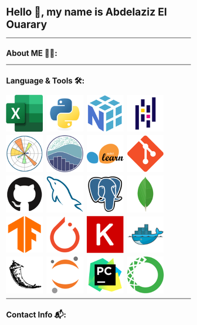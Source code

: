 # Hello 👋, my name is **Abdelaziz El Ouarary**

---

## About ME 👨‍💻:

---

## Language & Tools 🛠:

<div style="display: flex; flex-wrap: wrap; gap: 10px;">

<img src="logos/Excel.svg" width="100" height="100" alt="Excel">
<img src="logos/Python.svg" width="100" height="100" alt="Python">
<img src="logos/NumPy.svg" width="100" height="100" alt="NumPy">
<img src="logos/Pandas.svg" width="100" height="100" alt="Pandas">
<img src="logos/Matplotlib.svg" width="100" height="100" alt="Matplotlib">
<img src="logos/seaborn.svg" width="100" height="100" alt="Seaborn">
<img src="logos/scikit-learn.svg" width="100" height="100" alt="Scikit-learn">
<img src="logos/Git.svg" width="100" height="100" alt="Git">
<img src="logos/GitHub.svg" width="100" height="100" alt="GitHub">
<img src="logos/MySQL.svg" width="100" height="100" alt="MySQL">
<img src="logos/PostgresSQL.svg" width="100" height="100" alt="PostgresSQL">
<img src="logos/MongoDB.svg" width="100" height="100" alt="MongoDB">
<img src="logos/TensorFlow.svg" width="100" height="100" alt="TensorFlow">
<img src="logos/PyTorch.svg" width="100" height="100" alt="PyTorch">
<img src="logos/Keras.svg" width="100" height="100" alt="Keras">
<img src="logos/Docker.svg" width="100" height="100" alt="Docker">
<img src="logos/Flask.svg" width="100" height="100" alt="Flask">
<img src="logos/Jupyter.svg" width="100" height="100" alt="Jupyter">
<img src="logos/PyCharm.svg" width="100" height="100" alt="PyCharm">
<img src="logos/Anaconda.svg" width="100" height="100" alt="Anaconda">

</div>

---

## Contact Info 📬:
